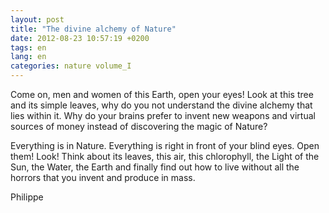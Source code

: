 ```yaml
---
layout: post
title: "The divine alchemy of Nature"
date: 2012-08-23 10:57:19 +0200
tags: en
lang: en
categories: nature volume_I
---
```

Come on, men and women of this Earth, open your eyes! Look at this tree and its simple leaves, why do you not understand the divine alchemy that lies within it. Why do your brains prefer to invent new weapons and virtual sources of money instead of discovering the magic of Nature?

Everything is in Nature. Everything is right in front of your blind eyes. Open them! Look! Think about its leaves, this air, this chlorophyll, the Light of the Sun, the Water, the Earth and finally find out how to live without all the horrors that you invent and produce in mass.

Philippe

<!-- This work is licensed under a Creative Commons Attribution-NonCommercial 4.0 International License. -->